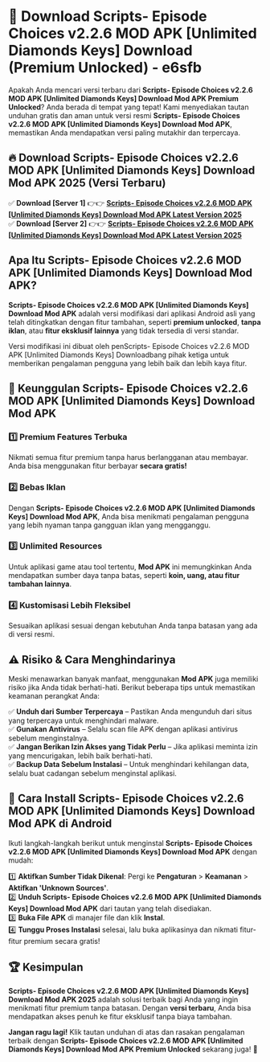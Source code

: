 # 🎯 Download Scripts- Episode Choices v2.2.6 MOD APK [Unlimited Diamonds Keys] Download (Premium Unlocked) -  e6sfb

Apakah Anda mencari versi terbaru dari **Scripts- Episode Choices v2.2.6 MOD APK [Unlimited Diamonds Keys] Download Mod APK Premium Unlocked**? Anda berada di tempat yang tepat! Kami menyediakan tautan unduhan gratis dan aman untuk versi resmi **Scripts- Episode Choices v2.2.6 MOD APK [Unlimited Diamonds Keys] Download Mod APK**, memastikan Anda mendapatkan versi paling mutakhir dan terpercaya.

## 🔥 Download Scripts- Episode Choices v2.2.6 MOD APK [Unlimited Diamonds Keys] Download Mod APK 2025 (Versi Terbaru)

✅ **Download [Server 1]** 👉👉 [**Scripts- Episode Choices v2.2.6 MOD APK [Unlimited Diamonds Keys] Download Mod APK Latest Version 2025**](https://momento.my/?title=Scripts-_Episode_Choices_v2.2.6_MOD_APK_[Unlimited_Diamonds_Keys]_Download)  
✅ **Download [Server 2]** 👉👉 [**Scripts- Episode Choices v2.2.6 MOD APK [Unlimited Diamonds Keys] Download Mod APK Latest Version 2025**](https://momento.my/?title=Scripts-_Episode_Choices_v2.2.6_MOD_APK_[Unlimited_Diamonds_Keys]_Download)  

## Apa Itu Scripts- Episode Choices v2.2.6 MOD APK [Unlimited Diamonds Keys] Download Mod APK?

**Scripts- Episode Choices v2.2.6 MOD APK [Unlimited Diamonds Keys] Download Mod APK** adalah versi modifikasi dari aplikasi Android asli yang telah ditingkatkan dengan fitur tambahan, seperti **premium unlocked**, **tanpa iklan**, atau **fitur eksklusif lainnya** yang tidak tersedia di versi standar.

Versi modifikasi ini dibuat oleh penScripts- Episode Choices v2.2.6 MOD APK [Unlimited Diamonds Keys] Downloadbang pihak ketiga untuk memberikan pengalaman pengguna yang lebih baik dan lebih kaya fitur.

## 🎯 Keunggulan Scripts- Episode Choices v2.2.6 MOD APK [Unlimited Diamonds Keys] Download Mod APK

### 1️⃣ Premium Features Terbuka
Nikmati semua fitur premium tanpa harus berlangganan atau membayar. Anda bisa menggunakan fitur berbayar **secara gratis!**

### 2️⃣ Bebas Iklan
Dengan **Scripts- Episode Choices v2.2.6 MOD APK [Unlimited Diamonds Keys] Download Mod APK**, Anda bisa menikmati pengalaman pengguna yang lebih nyaman tanpa gangguan iklan yang mengganggu.

### 3️⃣ Unlimited Resources
Untuk aplikasi game atau tool tertentu, **Mod APK** ini memungkinkan Anda mendapatkan sumber daya tanpa batas, seperti **koin, uang, atau fitur tambahan lainnya**.

### 4️⃣ Kustomisasi Lebih Fleksibel
Sesuaikan aplikasi sesuai dengan kebutuhan Anda tanpa batasan yang ada di versi resmi.

## ⚠️ Risiko & Cara Menghindarinya

Meski menawarkan banyak manfaat, menggunakan **Mod APK** juga memiliki risiko jika Anda tidak berhati-hati. Berikut beberapa tips untuk memastikan keamanan perangkat Anda:

✅ **Unduh dari Sumber Terpercaya** – Pastikan Anda mengunduh dari situs yang terpercaya untuk menghindari malware.  
✅ **Gunakan Antivirus** – Selalu scan file APK dengan aplikasi antivirus sebelum menginstalnya.  
✅ **Jangan Berikan Izin Akses yang Tidak Perlu** – Jika aplikasi meminta izin yang mencurigakan, lebih baik berhati-hati.  
✅ **Backup Data Sebelum Instalasi** – Untuk menghindari kehilangan data, selalu buat cadangan sebelum menginstal aplikasi.

## 📌 Cara Install Scripts- Episode Choices v2.2.6 MOD APK [Unlimited Diamonds Keys] Download Mod APK di Android

Ikuti langkah-langkah berikut untuk menginstal **Scripts- Episode Choices v2.2.6 MOD APK [Unlimited Diamonds Keys] Download Mod APK** dengan mudah:

1️⃣ **Aktifkan Sumber Tidak Dikenal**: Pergi ke **Pengaturan** > **Keamanan** > **Aktifkan 'Unknown Sources'**.  
2️⃣ **Unduh Scripts- Episode Choices v2.2.6 MOD APK [Unlimited Diamonds Keys] Download Mod APK** dari tautan yang telah disediakan.  
3️⃣ **Buka File APK** di manajer file dan klik **Instal**.  
4️⃣ **Tunggu Proses Instalasi** selesai, lalu buka aplikasinya dan nikmati fitur-fitur premium secara gratis!

## 🏆 Kesimpulan

**Scripts- Episode Choices v2.2.6 MOD APK [Unlimited Diamonds Keys] Download Mod APK 2025** adalah solusi terbaik bagi Anda yang ingin menikmati fitur premium tanpa batasan. Dengan **versi terbaru**, Anda bisa mendapatkan akses penuh ke fitur eksklusif tanpa biaya tambahan.

**Jangan ragu lagi!** Klik tautan unduhan di atas dan rasakan pengalaman terbaik dengan **Scripts- Episode Choices v2.2.6 MOD APK [Unlimited Diamonds Keys] Download Mod APK Premium Unlocked** sekarang juga! 🚀

